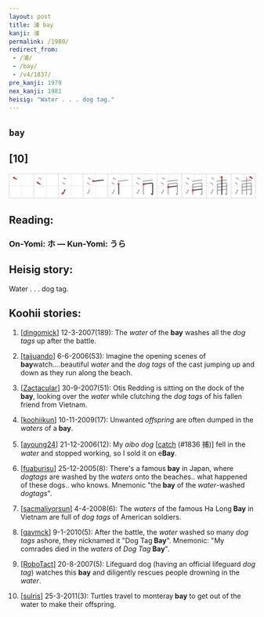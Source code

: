 ```yaml
---
layout: post
title: 浦 bay
kanji: 浦
permalink: /1980/
redirect_from:
 - /浦/
 - /bay/
 - /v4/1837/
pre_kanji: 1979
nex_kanji: 1981
heisig: "Water . . . dog tag."
---
```


## `bay`

## [10]

<div class="stroke"><img src="../images/E6B5A6.png" /></div>

## Reading:

### On-Yomi: ホ &mdash; Kun-Yomi: うら

## Heisig story:

Water . . . dog tag.

## Koohii stories:

1) [<a href="http://kanji.koohii.com/profile/dingomick">dingomick</a>] 12-3-2007(189): The <em>water</em> of the <strong>bay</strong> washes all the <em>dog tags</em> up after the battle.

2) [<a href="http://kanji.koohii.com/profile/taijuando">taijuando</a>] 6-6-2006(53): Imagine the opening scenes of<strong> bay</strong>watch....beautiful <em>water</em> and the <em>dog tags</em> of the cast jumping up and down as they run along the beach.

3) [<a href="http://kanji.koohii.com/profile/Zactacular">Zactacular</a>] 30-9-2007(51): Otis Redding is sitting on the dock of the<strong> bay</strong>, looking over the <em>water</em> while clutching the <em>dog tags</em> of his fallen friend from Vietnam.

4) [<a href="http://kanji.koohii.com/profile/koohiikun">koohiikun</a>] 10-11-2009(17): Unwanted <em>offspring</em> are often dumped in the <em>waters</em> of a<strong> bay</strong>.

5) [<a href="http://kanji.koohii.com/profile/ayoung24">ayoung24</a>] 21-12-2006(12): My <em>aibo dog</em> [<a href="../1836">catch</a> (#1836 捕)] fell in the <em>water</em> and stopped working, so I sold it on e<strong>Bay</strong>.

6) [<a href="http://kanji.koohii.com/profile/fuaburisu">fuaburisu</a>] 25-12-2005(8): There&#039;s a famous<strong> bay</strong> in Japan, where <em>dogtags</em> are washed by the <em>waters</em> onto the beaches.. what happened of these dogs.. who knows. Mnemonic &quot;the<strong> bay</strong> of the <em>water</em>-washed <em>dogtags</em>&quot;.

7) [<a href="http://kanji.koohii.com/profile/sacmaliyorsun">sacmaliyorsun</a>] 4-4-2008(6): The <em>waters</em> of the famous Ha Long<strong> Bay</strong> in Vietnam are full of <em>dog tags</em> of American soldiers.

8) [<a href="http://kanji.koohii.com/profile/gavmck">gavmck</a>] 9-1-2010(5): After the battle, the <em>water</em> washed so many <em>dog tags</em> ashore, they nicknamed it &quot;Dog Tag<strong> Bay</strong>&quot;. Mnemonic: &quot;My comrades died in the <em>waters</em> of <em>Dog Tag</em><strong> Bay</strong>&quot;.

9) [<a href="http://kanji.koohii.com/profile/RoboTact">RoboTact</a>] 20-8-2007(5): Lifeguard dog (having an official lifeguard <em>dog tag</em>) watches this <strong>bay</strong> and diligently rescues people drowning in the <em>water</em>.

10) [<a href="http://kanji.koohii.com/profile/sulris">sulris</a>] 25-3-2011(3): Turtles travel to monteray<strong> bay</strong> to get out of the water to make their offspring.
